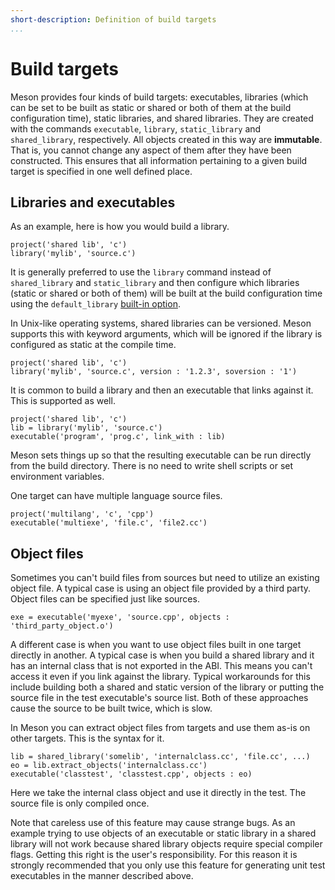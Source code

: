 ```yaml
---
short-description: Definition of build targets
...
```


# Build targets

Meson provides four kinds of build targets: executables, libraries
(which can be set to be built as static or shared or both of them at
the build configuration time), static libraries, and shared libraries.
They are created with the commands `executable`, `library`,
`static_library` and `shared_library`, respectively. All objects created
in this way are **immutable**. That is, you cannot change any aspect of
them after they have been constructed. This ensures that all information
pertaining to a given build target is specified in one well defined
place.

Libraries and executables
--

As an example, here is how you would build a library.

```meson
project('shared lib', 'c')
library('mylib', 'source.c')
```

It is generally preferred to use the `library` command instead of
`shared_library` and `static_library` and then configure which
libraries (static or shared or both of them) will be built at the
build configuration time using the `default_library`
[built-in option](Builtin-options.md).

In Unix-like operating systems, shared libraries can be
versioned. Meson supports this with keyword arguments, which will be
ignored if the library is configured as static at the compile time.

```meson
project('shared lib', 'c')
library('mylib', 'source.c', version : '1.2.3', soversion : '1')
```

It is common to build a library and then an executable that links
against it. This is supported as well.

```meson
project('shared lib', 'c')
lib = library('mylib', 'source.c')
executable('program', 'prog.c', link_with : lib)
```

Meson sets things up so that the resulting executable can be run
directly from the build directory. There is no need to write shell
scripts or set environment variables.

One target can have multiple language source files.

```meson
project('multilang', 'c', 'cpp')
executable('multiexe', 'file.c', 'file2.cc')
```

Object files
--

Sometimes you can't build files from sources but need to utilize an
existing object file. A typical case is using an object file provided
by a third party. Object files can be specified just like sources.

```meson
exe = executable('myexe', 'source.cpp', objects : 'third_party_object.o')
```

A different case is when you want to use object files built in one
target directly in another. A typical case is when you build a shared
library and it has an internal class that is not exported in the
ABI. This means you can't access it even if you link against the
library. Typical workarounds for this include building both a shared
and static version of the library or putting the source file in the
test executable's source list. Both of these approaches cause the
source to be built twice, which is slow.

In Meson you can extract object files from targets and use them as-is
on other targets. This is the syntax for it.

```meson
lib = shared_library('somelib', 'internalclass.cc', 'file.cc', ...)
eo = lib.extract_objects('internalclass.cc')
executable('classtest', 'classtest.cpp', objects : eo)
```

Here we take the internal class object and use it directly in the
test. The source file is only compiled once.

Note that careless use of this feature may cause strange bugs. As an
example trying to use objects of an executable or static library in a
shared library will not work because shared library objects require
special compiler flags. Getting this right is the user's
responsibility. For this reason it is strongly recommended that you
only use this feature for generating unit test executables in the
manner described above.
